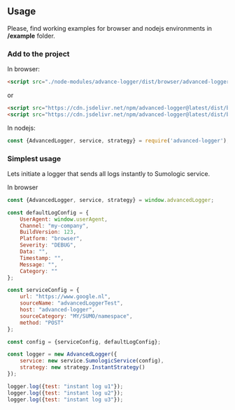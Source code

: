 ## Usage

Please, find working examples for browser and nodejs environments in **/example** folder.

### Add to the project

In browser:

```html
<script src="./node-modules/advance-logger/dist/browser/advanced-logger.browser.min.js"></script>
```

or

```html
<script src="https://cdn.jsdelivr.net/npm/advanced-logger@latest/dist/browser/advanced-logger.browser.min.js"></script>
<script src="https://cdn.jsdelivr.net/npm/advanced-logger@latest/dist/browser-debug/advanced-logger.browser.js"></script>
```

In nodejs:

```javascript
const {AdvancedLogger, service, strategy} = require('advanced-logger');
```

### Simplest usage

Lets initiate a logger that sends all logs instantly to Sumologic service.

In browser

```javascript
const {AdvancedLogger, service, strategy} = window.advancedLogger;

const defaultLogConfig = {
    UserAgent: window.userAgent,
    Channel: "my-company",
    BuildVersion: 123,
    Platform: "browser",
    Severity: "DEBUG",
    Data: "",
    Timestamp: "",
    Message: "",
    Category: ""
};

const serviceConfig = {
    url: "https://www.google.nl",
    sourceName: "advancedLoggerTest",
    host: "advanced-logger",
    sourceCategory: "MY/SUMO/namespace",
    method: "POST"
};

const config = {serviceConfig, defaultLogConfig};

const logger = new AdvancedLogger({
    service: new service.SumologicService(config),
    strategy: new strategy.InstantStrategy()
});

logger.log({test: "instant log u1"});
logger.log({test: "instant log u2"});
logger.log({test: "instant log u3"});
```